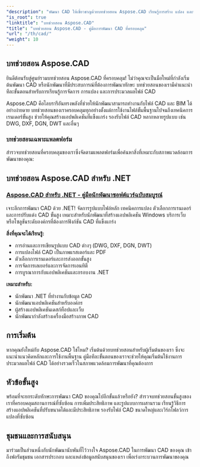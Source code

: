 ```yaml
---
"description": "พัฒนา CAD ให้เชี่ยวชาญด้วยบทช่วยสอน Aspose.CAD เรียนรู้การสร้าง แปลง และจัดการไฟล์ CAD บนแพลตฟอร์มและฟอร์แมตที่หลากหลาย พร้อมคู่มือและตัวอย่างที่ครอบคลุม"
"is_root": true
"linktitle": "บทช่วยสอน Aspose.CAD"
"title": "บทช่วยสอน Aspose.CAD - คู่มือการพัฒนา CAD ที่ครอบคลุม"
"url": "/th/cad/"
"weight": 10
---
```


## บทช่วยสอน Aspose.CAD

ยินดีต้อนรับสู่ศูนย์รวมบทช่วยสอน Aspose.CAD ที่ครอบคลุม! ไม่ว่าคุณจะเป็นมือใหม่ที่กำลังเริ่มต้นพัฒนา CAD หรือนักพัฒนาที่มีประสบการณ์ที่ต้องการพัฒนาทักษะ บทช่วยสอนของเรามีคำแนะนำทีละขั้นตอนสำหรับการเรียนรู้การจัดการ การแปลง และการประมวลผลไฟล์ CAD

Aspose.CAD คือไลบรารีอันทรงพลังที่ช่วยให้นักพัฒนาสามารถทำงานกับไฟล์ CAD และ BIM ได้อย่างง่ายดาย บทช่วยสอนของเราครอบคลุมทุกอย่างตั้งแต่การใช้งานไฟล์ขั้นพื้นฐานไปจนถึงเทคนิคการเรนเดอร์ขั้นสูง ช่วยให้คุณสร้างแอปพลิเคชันที่แข็งแกร่ง รองรับไฟล์ CAD หลากหลายรูปแบบ เช่น DWG, DXF, DGN, DWT และอื่นๆ

### บทช่วยสอนเฉพาะแพลตฟอร์ม

สำรวจบทช่วยสอนที่ครอบคลุมของเราซึ่งจัดตามแพลตฟอร์มเพื่อค้นหาสิ่งที่เหมาะกับสภาพแวดล้อมการพัฒนาของคุณ:

## บทช่วยสอน Aspose.CAD สำหรับ .NET
### [Aspose.CAD สำหรับ .NET - คู่มือนักพัฒนาซอฟต์แวร์ฉบับสมบูรณ์](./net/)
เจาะลึกการพัฒนา CAD ด้วย .NET! จัดการรูปแบบไฟล์หลัก เทคนิคการแปลง ตัวเลือกการเรนเดอร์ และการปรับแต่ง CAD ขั้นสูง เหมาะสำหรับนักพัฒนาที่สร้างแอปพลิเคชัน Windows บริการเว็บ หรือโซลูชันระดับองค์กรที่ต้องการฟังก์ชัน CAD ที่แข็งแกร่ง

**สิ่งที่คุณจะได้เรียนรู้:**
- การอ่านและการเขียนรูปแบบ CAD ต่างๆ (DWG, DXF, DGN, DWT)
- การแปลงไฟล์ CAD เป็นภาพแรสเตอร์และ PDF  
- ตัวเลือกการเรนเดอร์และการส่งออกขั้นสูง
- การจัดการเลเยอร์และการจัดการเอนทิตี
- การบูรณาการกับแอปพลิเคชันและกรอบงาน .NET

**เหมาะสำหรับ:**
- นักพัฒนา .NET ที่ทำงานกับข้อมูล CAD
- นักพัฒนาแอปพลิเคชันสำหรับองค์กร
- ผู้สร้างแอปพลิเคชันเดสก์ท็อปและเว็บ
- นักพัฒนากำลังสร้างเครื่องมือสร้างภาพ CAD


## การเริ่มต้น

หากคุณยังใหม่กับ Aspose.CAD ใช่ไหม? เริ่มต้นด้วยบทช่วยสอนสำหรับผู้เริ่มต้นของเรา ซึ่งจะแนะนำแนวคิดหลักและการใช้งานพื้นฐาน คู่มือทีละขั้นตอนของเราจะช่วยให้คุณเริ่มต้นใช้งานการประมวลผลไฟล์ CAD ได้อย่างรวดเร็วในสภาพแวดล้อมการพัฒนาที่คุณต้องการ

## หัวข้อขั้นสูง

พร้อมที่จะยกระดับทักษะการพัฒนา CAD ของคุณไปอีกขั้นแล้วหรือยัง? สำรวจบทช่วยสอนขั้นสูงของเราที่ครอบคลุมสถานการณ์ที่ซับซ้อน การเพิ่มประสิทธิภาพ และรูปแบบการผสานรวม เรียนรู้วิธีการสร้างแอปพลิเคชันที่ปรับขนาดได้และมีประสิทธิภาพ รองรับไฟล์ CAD ขนาดใหญ่และเวิร์กโฟลว์การแปลงที่ซับซ้อน

## ชุมชนและการสนับสนุน

มาร่วมเป็นส่วนหนึ่งกับนักพัฒนานับพันที่ไว้วางใจ Aspose.CAD ในการพัฒนา CAD ของคุณ เข้าถึงฟอรัมชุมชน เอกสารประกอบ และแหล่งข้อมูลสนับสนุนของเรา เพื่อเร่งกระบวนการพัฒนาของคุณ
